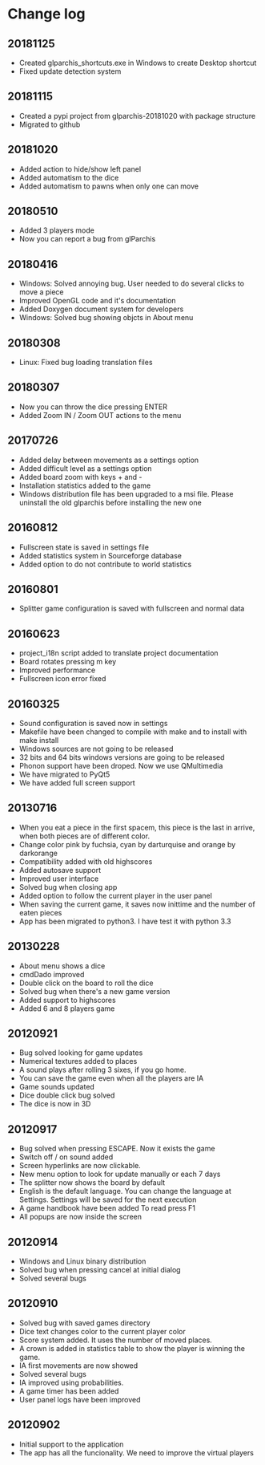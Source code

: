 # Change log

## 20181125
  * Created glparchis_shortcuts.exe in Windows to create Desktop shortcut
  * Fixed update detection system

## 20181115
  * Created a pypi project from glparchis-20181020 with package structure
  * Migrated to github

## 20181020
* Added action to hide/show left panel
* Added automatism to the dice
* Added automatism to pawns when only one can move

## 20180510
* Added 3 players mode
* Now you can report a bug from glParchis

## 20180416
* Windows: Solved annoying bug. User needed to do several clicks to move a piece
* Improved OpenGL code and it's documentation
* Added Doxygen document system for developers
* Windows: Solved bug showing objcts in About menu

## 20180308
* Linux: Fixed bug loading translation files

## 20180307
* Now you can throw the dice pressing ENTER
* Added Zoom IN / Zoom OUT actions to the menu

## 20170726
* Added delay between movements as a settings option
* Added difficult level as a settings option
* Added board zoom  with keys + and -
* Installation statistics added to the game
* Windows distribution file has been upgraded to a msi file. Please uninstall the old glparchis before installing the new one

## 20160812
* Fullscreen state is saved in settings file
* Added statistics system in Sourceforge database
* Added option to do not contribute to world statistics

## 20160801
* Splitter game configuration is saved with fullscreen and normal data

## 20160623
* project_i18n script added to translate project documentation
* Board rotates pressing m key
* Improved performance
* Fullscreen icon error fixed

## 20160325
* Sound configuration is saved now in settings
* Makefile have been changed to compile with make and to install with make install
* Windows sources are not going to be released
* 32 bits and 64 bits windows versions are going to be released
* Phonon support have been droped. Now we use QMultimedia
* We have migrated to PyQt5
* We have added full screen support

## 20130716
* When you eat a piece in the first spacem, this piece is the last in arrive, when both pieces are of different color.
* Change color pink by fuchsia, cyan by darturquise and orange by darkorange 
* Compatibility added with old highscores
* Added autosave support
* Improved user interface
* Solved bug when closing app
* Added option to follow the current player in the user panel
* When saving the current game, it saves now inittime and the number of eaten pieces
* App has been migrated to python3. I have test it with python 3.3

## 20130228
* About menu shows a dice
* cmdDado improved
* Double click on the board to roll the dice
* Solved bug when there's a new game version
* Added support to highscores
* Added 6 and 8 players game

## 20120921
* Bug solved looking for game updates
* Numerical textures added to places
* A sound plays after rolling 3 sixes, if you go home.
* You can save the game even when all the players are IA
* Game sounds updated
* Dice double click bug solved
* The dice is now in 3D

## 20120917
* Bug solved when pressing ESCAPE. Now it exists the game
* Switch off / on sound added
* Screen hyperlinks are now clickable.
* New menu option to look for update manually or each 7 days
* The splitter now shows the board by default
* English is the default language. You can change the language at Settings. Settings will be saved for the next execution
* A game handbook have been added To read press F1
* All popups are now inside the screen

## 20120914
* Windows and Linux binary distribution
* Solved bug when pressing cancel at initial dialog
* Solved several bugs

## 20120910
* Solved bug with saved games directory
* Dice text changes color to the current player color
* Score system added. It uses the number of moved places. 
* A crown is added in statistics table to show the player is winning the game.
* IA first movements are now showed
* Solved several bugs
* IA improved using probabilities.
* A game timer has been added
* User panel logs have been improved

## 20120902
* Initial support to the application
* The app has all the funcionality. We need to improve the virtual players
